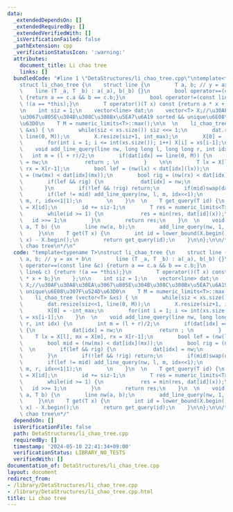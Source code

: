 ```yaml
---
data:
  _extendedDependsOn: []
  _extendedRequiredBy: []
  _extendedVerifiedWith: []
  _isVerificationFailed: false
  _pathExtension: cpp
  _verificationStatusIcon: ':warning:'
  attributes:
    document_title: Li chao tree
    links: []
  bundledCode: "#line 1 \"DetaStructures/li_chao_tree.cpp\"\ntemplate<typename T>\n\
    struct li_chao_tree {\n    struct line {\n        T a, b; // y = ax + b\n    \
    \    line (T _a, T _b) : a(_a), b(_b) {}\n        bool operator==(const line &c)\
    \ {return a == c.a && b == c.b;}\n        bool operator!=(const line& c) {return\
    \ !(a == *this);}\n        T operator()(T x) const {return a * x + b;}\n    };\n\
    \n    int siz = 1;\n    vector<line> dat;\n    vector<T> X;//\u30AF\u30A8\u30EA\
    \u3067\u805E\u304B\u308C\u308Bx\u5EA7\u6A19 sorted && unique\u6E08\u307F\u524D\
    \u63D0\n    T M = numeric_limits<T>::max();\n\n  \n    li_chao_tree (vector<T>\
    \ &xs) { \n        while(siz < xs.size()) siz <<= 1;\n        dat.resize(siz<<1,\
    \ line(0, M));\n        X.resize(siz+1, int_max);\n        X[0] = -int_max;\n\
    \        for(int i = 1; i <= int(xs.size()); i++) X[i] = xs[i-1];\n    }\n  \n\
    \    void add_line_query(line nw, long long l, long long r, int idx) {\n     \
    \   int m = (l + r)/2;\n        if(dat[idx] == line(0, M)) {\n            dat[idx]\
    \ = nw;\n            return ; \n        }    \n\n        T lx = X[l], mx = X[m],\
    \ rx = X[r-1];\n        bool lef = (nw(lx) < dat[idx](lx));\n        bool mid\
    \ = (nw(mx) < dat[idx](mx));\n        bool rig = (nw(rx) < dat[idx](rx));\n  \n\
    \        if(lef && rig) {\n            dat[idx] = nw;\n            return;\n \
    \       }\n        if(!lef && !rig) return;\n        if(mid)swap(dat[idx], nw);\n\
    \        if(lef != mid) add_line_query(nw, l, m, idx<<1);\n        else add_line_query(nw,\
    \ m, r, idx<<1|1);\n        \n    }\n  \n    T get_query(T id) {\n        T x\
    \ = X[id];\n        id += siz-1;\n        T res = numeric_limits<T>::max();\n\
    \        while(id >= 1) {\n            res = min(res, dat[id](x));\n         \
    \   id >>= 1;\n        }\n        return res;\n    }\n  \n    void add_line(T\
    \ a, T b) {\n        line nw(a, b);\n        add_line_query(nw, 1, siz + 1, 1);\n\
    \     }\n\n    T get(T x) {\n        int id = lower_bound(X.begin(), X.end(),\
    \ x) - X.begin();\n        return get_query(id);\n    }\n\n};\n\n/*\n@brief Li\
    \ chao tree\n*/\n"
  code: "template<typename T>\nstruct li_chao_tree {\n    struct line {\n        T\
    \ a, b; // y = ax + b\n        line (T _a, T _b) : a(_a), b(_b) {}\n        bool\
    \ operator==(const line &c) {return a == c.a && b == c.b;}\n        bool operator!=(const\
    \ line& c) {return !(a == *this);}\n        T operator()(T x) const {return a\
    \ * x + b;}\n    };\n\n    int siz = 1;\n    vector<line> dat;\n    vector<T>\
    \ X;//\u30AF\u30A8\u30EA\u3067\u805E\u304B\u308C\u308Bx\u5EA7\u6A19 sorted &&\
    \ unique\u6E08\u307F\u524D\u63D0\n    T M = numeric_limits<T>::max();\n\n  \n\
    \    li_chao_tree (vector<T> &xs) { \n        while(siz < xs.size()) siz <<= 1;\n\
    \        dat.resize(siz<<1, line(0, M));\n        X.resize(siz+1, int_max);\n\
    \        X[0] = -int_max;\n        for(int i = 1; i <= int(xs.size()); i++) X[i]\
    \ = xs[i-1];\n    }\n  \n    void add_line_query(line nw, long long l, long long\
    \ r, int idx) {\n        int m = (l + r)/2;\n        if(dat[idx] == line(0, M))\
    \ {\n            dat[idx] = nw;\n            return ; \n        }    \n\n    \
    \    T lx = X[l], mx = X[m], rx = X[r-1];\n        bool lef = (nw(lx) < dat[idx](lx));\n\
    \        bool mid = (nw(mx) < dat[idx](mx));\n        bool rig = (nw(rx) < dat[idx](rx));\n\
    \  \n        if(lef && rig) {\n            dat[idx] = nw;\n            return;\n\
    \        }\n        if(!lef && !rig) return;\n        if(mid)swap(dat[idx], nw);\n\
    \        if(lef != mid) add_line_query(nw, l, m, idx<<1);\n        else add_line_query(nw,\
    \ m, r, idx<<1|1);\n        \n    }\n  \n    T get_query(T id) {\n        T x\
    \ = X[id];\n        id += siz-1;\n        T res = numeric_limits<T>::max();\n\
    \        while(id >= 1) {\n            res = min(res, dat[id](x));\n         \
    \   id >>= 1;\n        }\n        return res;\n    }\n  \n    void add_line(T\
    \ a, T b) {\n        line nw(a, b);\n        add_line_query(nw, 1, siz + 1, 1);\n\
    \     }\n\n    T get(T x) {\n        int id = lower_bound(X.begin(), X.end(),\
    \ x) - X.begin();\n        return get_query(id);\n    }\n\n};\n\n/*\n@brief Li\
    \ chao tree\n*/"
  dependsOn: []
  isVerificationFile: false
  path: DetaStructures/li_chao_tree.cpp
  requiredBy: []
  timestamp: '2024-05-10 22:41:34+09:00'
  verificationStatus: LIBRARY_NO_TESTS
  verifiedWith: []
documentation_of: DetaStructures/li_chao_tree.cpp
layout: document
redirect_from:
- /library/DetaStructures/li_chao_tree.cpp
- /library/DetaStructures/li_chao_tree.cpp.html
title: Li chao tree
---
```

